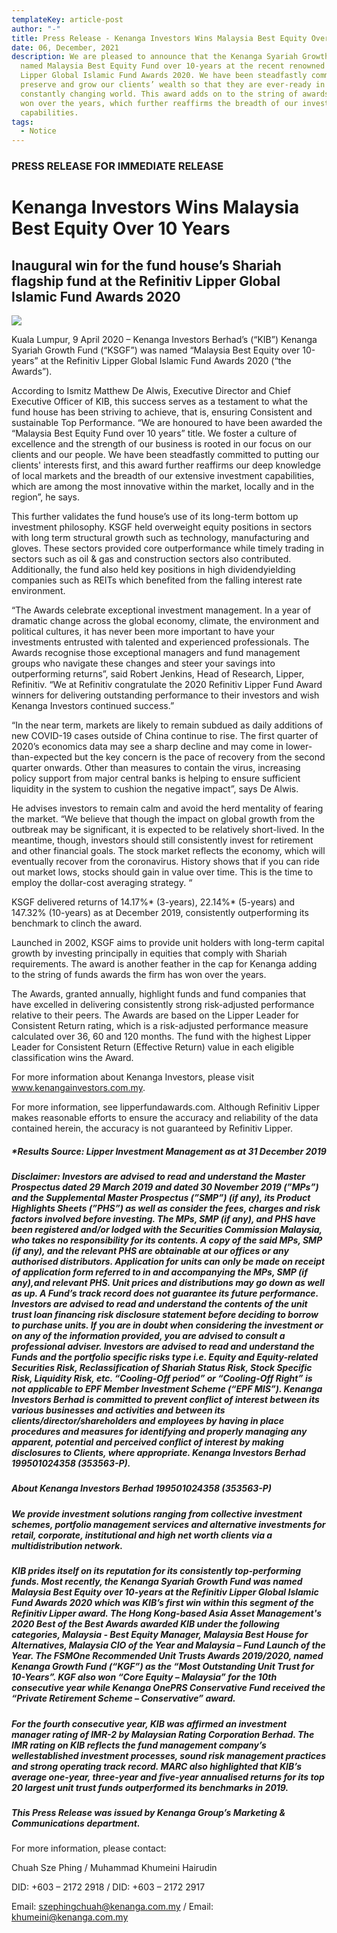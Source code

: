 ```yaml
---
templateKey: article-post
author: "-"
title: Press Release - Kenanga Investors Wins Malaysia Best Equity Over 10-Years
date: 06, December, 2021
description: We are pleased to announce that the Kenanga Syariah Growth Fund was
  named Malaysia Best Equity Fund over 10-years at the recent renowned Refinitiv
  Lipper Global Islamic Fund Awards 2020. We have been steadfastly committed to
  preserve and grow our clients’ wealth so that they are ever-ready in a
  constantly changing world. This award adds on to the string of awards we have
  won over the years, which further reaffirms the breadth of our investment
  capabilities.
tags:
  - Notice
---
```

### PRESS RELEASE FOR IMMEDIATE RELEASE

# Kenanga Investors Wins Malaysia Best Equity Over 10 Years

## Inaugural win for the fund house’s Shariah flagship fund at the Refinitiv Lipper Global Islamic Fund Awards 2020

![](/img/2020-04-09-press-release-refinitiv-lipper-global-islamic-fund-awards-2020.png)

Kuala Lumpur, 9 April 2020 – Kenanga Investors Berhad’s (“KIB”) Kenanga Syariah Growth Fund (“KSGF”) was named “Malaysia Best Equity over 10-years” at the Refinitiv Lipper Global Islamic Fund Awards 2020 (“the Awards”).

According to Ismitz Matthew De Alwis, Executive Director and Chief Executive Officer of KIB, this success serves as a testament to what the fund house has been striving to achieve, that is, ensuring Consistent and sustainable Top Performance. “We are honoured to have been awarded the “Malaysia Best Equity Fund over 10 years” title. We foster a culture of excellence and the strength of our business is rooted in our focus on our clients and our people. We have been steadfastly committed to putting our clients' interests first, and this award further reaffirms our deep knowledge of local markets and the breadth of our extensive investment capabilities, which are among the most innovative within the market, locally and in the region”, he says.

This further validates the fund house’s use of its long-term bottom up investment philosophy. KSGF held overweight equity positions in sectors with long term structural growth such as technology, manufacturing and gloves. These sectors provided core outperformance while timely trading in sectors such as oil & gas and construction sectors also contributed. Additionally, the fund also held key positions in high dividendyielding companies such as REITs which benefited from the falling interest rate environment.

“The Awards celebrate exceptional investment management. In a year of dramatic change across the global economy, climate, the environment and political cultures, it has never been more important to have your investments entrusted with talented and experienced professionals. The Awards recognise those exceptional managers and fund management groups who navigate these changes and steer your savings into outperforming returns”, said Robert Jenkins, Head of Research, Lipper, Refinitiv. “We at Refinitiv congratulate the 2020 Refinitiv Lipper Fund Award winners for delivering outstanding performance to their investors and wish Kenanga Investors continued success.”

“In the near term, markets are likely to remain subdued as daily additions of new COVID-19 cases outside of China continue to rise. The first quarter of 2020’s economics data may see a sharp decline and may come in lower-than-expected but the key concern is the pace of recovery from the second quarter onwards. Other than measures to contain the virus, increasing policy support from major central banks is helping to ensure sufficient liquidity in the system to cushion the negative impact”, says De Alwis.

He advises investors to remain calm and avoid the herd mentality of fearing the market. “We believe that though the impact on global growth from the outbreak may be significant, it is expected to be relatively short-lived. In the meantime, though, investors should still consistently invest for retirement and other financial goals. The stock market reflects the economy, which will eventually recover from the coronavirus. History shows that if you can ride out market lows, stocks should gain in value over time. This is the time to employ the dollar-cost averaging strategy. “

KSGF delivered returns of 14.17%\* (3-years), 22.14%\* (5-years) and 147.32% (10-years) as at December 2019, consistently outperforming its benchmark to clinch the award.

Launched in 2002, KSGF aims to provide unit holders with long-term capital growth by investing principally in equities that comply with Shariah requirements. The award is another feather in the cap for Kenanga adding to the string of funds awards the firm has won over the years.

The Awards, granted annually, highlight funds and fund companies that have excelled in delivering consistently strong risk-adjusted performance relative to their peers. The Awards are based on the Lipper Leader for Consistent Return rating, which is a risk-adjusted performance measure calculated over 36, 60 and 120 months. The fund with the highest Lipper Leader for Consistent Return (Effective Return) value in each eligible classification wins the Award.

For more information about Kenanga Investors, please visit www.kenangainvestors.com.my.

For more information, see lipperfundawards.com. Although Refinitiv Lipper makes reasonable efforts to ensure the accuracy and reliability of the data contained herein, the accuracy is not guaranteed by Refinitiv Lipper.

##### \*Results Source: Lipper Investment Management as at 31 December 2019

##### Disclaimer: Investors are advised to read and understand the Master Prospectus dated 29 March 2019 and dated 30 November 2019 (”MPs”) and the Supplemental Master Prospectus (”SMP”) (if any), its Product Highlights Sheets (”PHS”) as well as consider the fees, charges and risk factors involved before investing. The MPs, SMP (if any), and PHS have been registered and/or lodged with the Securities Commission Malaysia, who takes no responsibility for its contents. A copy of the said MPs, SMP (if any), and the relevant PHS are obtainable at our offices or any authorised distributors. Application for units can only be made on receipt of application form referred to in and accompanying the MPs, SMP (if any),and relevant PHS. Unit prices and distributions may go down as well as up. A Fund’s track record does not guarantee its future performance. Investors are advised to read and understand the contents of the unit trust loan financing risk disclosure statement before deciding to borrow to purchase units. If you are in doubt when considering the investment or on any of the information provided, you are advised to consult a professional adviser. Investors are advised to read and understand the Funds and the portfolio specific risks type i.e. Equity and Equity-related Securities Risk, Reclassification of Shariah Status Risk, Stock Specific Risk, Liquidity Risk, etc. “Cooling-Off period” or “Cooling-Off Right” is not applicable to EPF Member Investment Scheme (“EPF MIS”). Kenanga Investors Berhad is committed to prevent conflict of interest between its various businesses and activities and between its clients/director/shareholders and employees by having in place procedures and measures for identifying and properly managing any apparent, potential and perceived conflict of interest by making disclosures to Clients, where appropriate. Kenanga Investors Berhad 199501024358 (353563-P).

##### About Kenanga Investors Berhad 199501024358 (353563-P)

##### We provide investment solutions ranging from collective investment schemes, portfolio management services and alternative investments for retail, corporate, institutional and high net worth clients via a multidistribution network.

##### KIB prides itself on its reputation for its consistently top-performing funds. Most recently, the Kenanga Syariah Growth Fund was named Malaysia Best Equity over 10-years at the Refinitiv Lipper Global Islamic Fund Awards 2020 which was KIB’s first win within this segment of the Refinitiv Lipper award. The Hong Kong-based Asia Asset Management's 2020 Best of the Best Awards awarded KIB under the following categories, Malaysia - Best Equity Manager, Malaysia Best House for Alternatives, Malaysia CIO of the Year and Malaysia – Fund Launch of the Year. The FSMOne Recommended Unit Trusts Awards 2019/2020, named Kenanga Growth Fund (“KGF”) as the “Most Outstanding Unit Trust for 10-Years”. KGF also won “Core Equity – Malaysia” for the 10th consecutive year while Kenanga OnePRS Conservative Fund received the “Private Retirement Scheme – Conservative” award.

##### For the fourth consecutive year, KIB was affirmed an investment manager rating of IMR-2 by Malaysian Rating Corporation Berhad. The IMR rating on KIB reflects the fund management company’s wellestablished investment processes, sound risk management practices and strong operating track record. MARC also highlighted that KIB’s average one-year, three-year and five-year annualised returns for its top 20 largest unit trust funds outperformed its benchmarks in 2019.

##### This Press Release was issued by Kenanga Group’s Marketing & Communications department.

For more information, please contact:

Chuah Sze Phing / Muhammad Khumeini Hairudin

DID: +603 – 2172 2918 / DID: +603 – 2172 2917

Email: szephingchuah@kenanga.com.my / Email: khumeini@kenanga.com.my